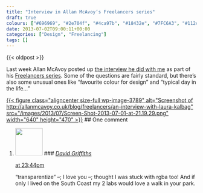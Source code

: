 ```yaml
---
title: "Interview in Allan McAvoy’s Freelancers series"
draft: true
colours: ["#696969", "#2e704f", "#4ca97b", "#18432e", "#7FC6A3", "#112c1f", "#ffffff"]
date: 2013-07-02T09:00:11+00:00
categories: ["Design", "Freelancing"]
tags: []
---
```


{{< oldpost >}}

Last week Allan McAvoy posted up [the interview he did with me](http://allanmcavoy.co.uk/blog/freelancers/an-interview-with-laura-kalbag "An interview with Laura Kalbag") as part of his [Freelancers series](http://allanmcavoy.co.uk/blog/category/freelancers). Some of the questions are fairly standard, but there’s also some unusual ones like “favourite colour for design” and “typical day in the life…”

[{{< figure class="aligncenter size-full wp-image-3789" alt="Screenshot of http://allanmcavoy.co.uk/blog/freelancers/an-interview-with-laura-kalbag" src="/images/2013/07/Screen-Shot-2013-07-01-at-21.19.29.png" width="640" height="470" >}}](/images/2013/07/Screen-Shot-2013-07-01-at-21.19.29.png)
	## One comment

<ol class="commentlist">
	<li class="comment even thread-even depth-1" id="li-comment-562">
			<div class="comment-author vcard">
			<img alt='' src='https://secure.gravatar.com/avatar/d96a2fa3a046fcf5cb5230525a1f4918?s=72&amp;d=mm&amp;r=g' srcset='https://secure.gravatar.com/avatar/d96a2fa3a046fcf5cb5230525a1f4918?s=144&amp;d=mm&amp;r=g 2x' class='avatar avatar-72 photo' height='72' width='72' />
### <cite class="fn"><a href='http://djisystems.com' rel='external nofollow' class='url'>David Griffiths</a></cite>
		</div>
		<aside class="comment-meta commentmetadata"><p><a href="#comment-562"><time datetime="2013-07-03T23:44:30+00:00" pubdate class="published">
		 at <span class="hours">23:44pm</span></time></a></p>
	</aside>
	<div class="comment-entry">
		“transparentize” –; I love you –; thought I was stuck with rgba too! And if only I lived on the South Coast my 2 labs would love a walk in your park.
	</div>
</li>
</ol>
